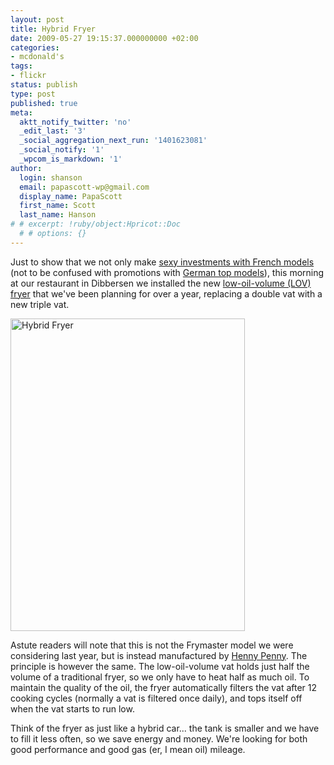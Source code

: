 ```yaml
---
layout: post
title: Hybrid Fryer
date: 2009-05-27 19:15:37.000000000 +02:00
categories:
- mcdonald's
tags:
- flickr
status: publish
type: post
published: true
meta:
  aktt_notify_twitter: 'no'
  _edit_last: '3'
  _social_aggregation_next_run: '1401623081'
  _social_notify: '1'
  _wpcom_is_markdown: '1'
author:
  login: shanson
  email: papascott-wp@gmail.com
  display_name: PapaScott
  first_name: Scott
  last_name: Hanson
# # excerpt: !ruby/object:Hpricot::Doc
  # # options: {}
---
```

<p>Just to show that we not only make <a href="http://www.papascott.de/archives/2009/04/15/stripes-from-paris">sexy investments with French models</a> (not to be confused with promotions with <a href="http://www.abendzeitung.de/leute/108462">German top models</a>), this morning at our restaurant in Dibbersen we installed the new <a href="http://www.papascott.de/archives/2009/04/15/stripes-from-paris">low-oil-volume (LOV) fryer</a> that we've been planning for over a year, replacing a double vat with a new triple vat.</p>
<p><a href="http://www.flickr.com/photos/51035717986@N01/3570794066" title="View 'Hybrid Fryer' on Flickr.com"><img src="https://farm4.static.flickr.com/3641/3570794066_cebd1281e2.jpg" alt="Hybrid Fryer" border="0" width="375" height="500" /></a></p>
<p>Astute readers will note that this is not the Frymaster model we were considering last year, but is instead manufactured by <a href="http://www.hennypenny.com/">Henny Penny</a>. The principle is however the same. The low-oil-volume vat holds just half the volume of a traditional fryer, so we only have to heat half as much oil. To maintain the quality of the oil, the fryer automatically filters the vat after 12 cooking cycles (normally a vat is filtered once daily), and tops itself off when the vat starts to run low.</p>
<p>Think of the fryer as just like a hybrid car... the tank is smaller and we have to fill it less often, so we save energy and money. We're looking for both good performance and good gas (er, I mean oil) mileage.</p>
